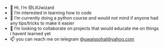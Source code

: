 - 👋 Hi, I’m @LilUwizard
- 👀 I’m interested in learning how to code
- 🌱 I’m currently doing a python course and would not mind if anyone had any tips/tricks to make it easier  
- 💞️ I’m looking to collaborate on projects that would educate me on things i havent learned yet
- 📫 you can reach me on telegram @uwaissohal@yahoo.com
